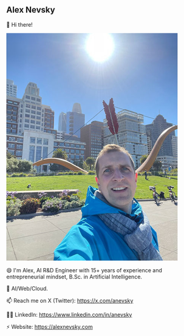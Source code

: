 ## Alex Nevsky

👋 Hi there!

<picture>
  <img alt="Alex Nevsky" src="https://github.com/anevsky/anevsky/blob/main/alex-sf.jpg">
</picture>

😄 I'm Alex, AI R&D Engineer with 15+ years of experience and entrepreneurial mindset, B.Sc. in Artificial Intelligence.

🔭 AI/Web/Cloud.

📫 Reach me on X (Twitter): https://x.com/anevsky

👨‍💻 LinkedIn: https://www.linkedin.com/in/anevsky

⚡ Website: https://alexnevsky.com

<!--
**anevsky/anevsky** is a ✨ _special_ ✨ repository because its `README.md` (this file) appears on your GitHub profile.

Here are some ideas to get you started:

Hi there 👋
- 🔭 I’m currently working on ...
- 🌱 I’m currently learning ...
- 👯 I’m looking to collaborate on ...
- 🤔 I’m looking for help with ...
- 💬 Ask me about ...
- 📫 How to reach me: ...
- 😄 Pronouns: ...
- ⚡ Fun fact: ...
-->
